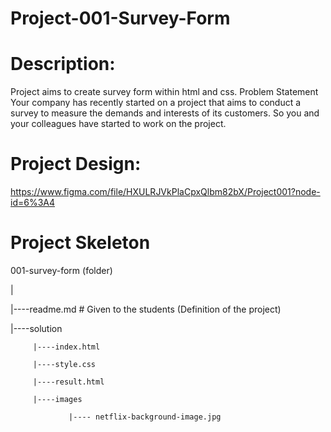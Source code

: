 # Project-001-Survey-Form

# Description:
Project aims to create survey form within html and css.  Problem Statement Your company has recently started on a project that aims to conduct a survey to measure the demands and interests of its customers. So you and your colleagues have started to work on the project. 

# Project Design:
https://www.figma.com/file/HXULRJVkPlaCpxQlbm82bX/Project001?node-id=6%3A4

# Project Skeleton
001-survey-form (folder)

 |
 
 |----readme.md         # Given to the students (Definition of the project)
 
 |----solution
 
         |----index.html
         
         |----style.css
         
         |----result.html
         
         |----images
         
                 |---- netflix-background-image.jpg
                 

